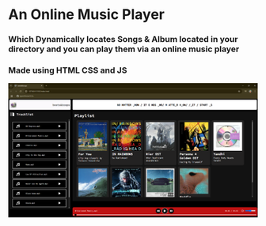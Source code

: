 # An Online Music Player 
### Which Dynamically locates Songs & Album located in your directory and you can play them via an online music player
### Made using HTML CSS and JS

![image](img/website.png)
